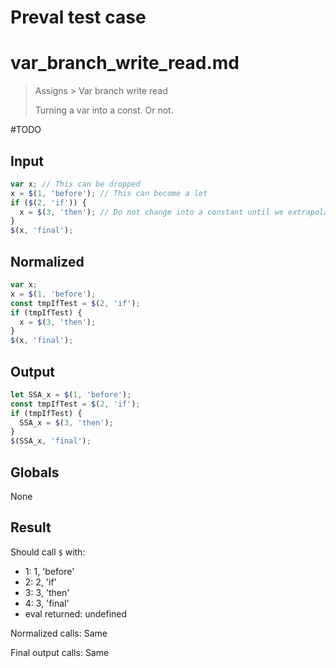 # Preval test case

# var_branch_write_read.md

> Assigns > Var branch write read
>
> Turning a var into a const. Or not.

#TODO

## Input

`````js filename=intro
var x; // This can be dropped
x = $(1, 'before'); // This can become a let
if ($(2, 'if')) {
  x = $(3, 'then'); // Do not change into a constant until we extrapolate branching models
}
$(x, 'final');
`````

## Normalized

`````js filename=intro
var x;
x = $(1, 'before');
const tmpIfTest = $(2, 'if');
if (tmpIfTest) {
  x = $(3, 'then');
}
$(x, 'final');
`````

## Output

`````js filename=intro
let SSA_x = $(1, 'before');
const tmpIfTest = $(2, 'if');
if (tmpIfTest) {
  SSA_x = $(3, 'then');
}
$(SSA_x, 'final');
`````

## Globals

None

## Result

Should call `$` with:
 - 1: 1, 'before'
 - 2: 2, 'if'
 - 3: 3, 'then'
 - 4: 3, 'final'
 - eval returned: undefined

Normalized calls: Same

Final output calls: Same
